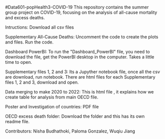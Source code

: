 #Data601-popHealth3-COVID-19
This repository contains the summer group project on COVID-19, focusing on the analysis of all-cause mortality and excess deaths.

Intructions: 
Download all csv files


Supplementary All-Cause Deaths:
Uncomment the code to create the plots and files.
Run the code.


Dashboard PowerBI:
To run the "Dashboard_PowerBI" file, you need to download the file, get the PowerBI desktop in the computer.
Takes a little time to open.


Supplementary files 1, 2 and 3:
Its a Jupyther notebook file, once all the csv are download, run notebook.
There are html files for each Supplementary files 1, 2 and 3, download and open.

Data merging to make 2020 to 2022:
This is html file , it explains how we create table for analysis from main OECD file.


Poster and Investigation of countries:
PDF file


OECD excess death folder:
Download the folder and this has its own readme file.

Contributors:
Nisha Budhathoki,
Paloma Gonzalez,
Wuqiu Jiang
